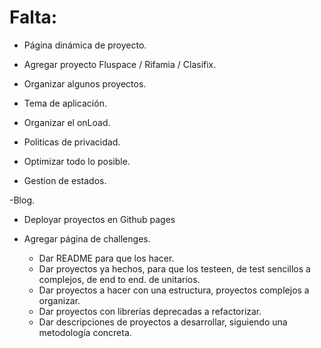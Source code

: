 # Falta:

- Página dinámica de proyecto.

- Agregar proyecto Fluspace / Rifamia / Clasifix.

- Organizar algunos proyectos.

- Tema de aplicación.

- Organizar el onLoad.

- Politicas de privacidad.

- Optimizar todo lo posible.

- Gestion de estados.

-Blog.

- Deployar proyectos en Github pages

- Agregar página de challenges.
  - Dar README para que los hacer.
  - Dar proyectos ya hechos, para que los testeen, de test sencillos a complejos, de end to end. de unitarios.
  - Dar proyectos a hacer con una estructura, proyectos complejos a organizar.
  - Dar proyectos con librerías deprecadas a refactorizar.
  - Dar descripciones de proyectos a desarrollar, siguiendo una metodología concreta.
